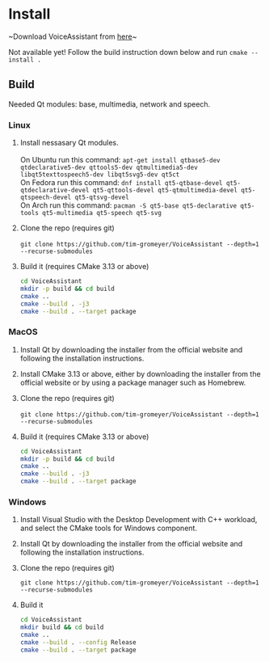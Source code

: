 # Install

~Download VoiceAssistant from [here](https://github.com/tim-gromeyer/VoiceAssistant/releases/latest)~

Not available yet! Follow the build instruction down below and run `cmake --install .`

## Build

Needed Qt modules: base, multimedia, network and speech.

### Linux

1. Install nessasary Qt modules.<br><br>
On Ubuntu run this command: `apt-get install qtbase5-dev qtdeclarative5-dev qttools5-dev qtmultimedia5-dev libqt5texttospeech5-dev libqt5svg5-dev qt5ct`  
On Fedora run this command: `dnf install qt5-qtbase-devel qt5-qtdeclarative-devel qt5-qttools-devel qt5-qtmultimedia-devel qt5-qtspeech-devel qt5-qtsvg-devel`  
On Arch run this command: `pacman -S qt5-base qt5-declarative qt5-tools qt5-multimedia qt5-speech qt5-svg`

2. Clone the repo (requires git)<br><br>
    `git clone https://github.com/tim-gromeyer/VoiceAssistant --depth=1 --recurse-submodules`

3. Build it (requires CMake 3.13 or above)<br>

    ```bash
    cd VoiceAssistant
    mkdir -p build && cd build
    cmake ..
    cmake --build . -j3
    cmake --build . --target package
    ```

### MacOS

1. Install Qt by downloading the installer from the official website and following the installation instructions.

2. Install CMake 3.13 or above, either by downloading the installer from the official website or by using a package manager such as Homebrew.

3. Clone the repo (requires git)<br><br>
    `git clone https://github.com/tim-gromeyer/VoiceAssistant --depth=1 --recurse-submodules`

3. Build it (requires CMake 3.13 or above)<br>

    ```bash
    cd VoiceAssistant
    mkdir -p build && cd build
    cmake ..
    cmake --build . -j3
    cmake --build . --target package
    ```

### Windows

1. Install Visual Studio with the Desktop Development with C++ workload, and select the CMake tools for Windows component.

2. Install Qt by downloading the installer from the official website and following the installation instructions.

3. Clone the repo (requires git)  

    `git clone https://github.com/tim-gromeyer/VoiceAssistant --depth=1 --recurse-submodules`

4. Build it

    ```bash
    cd VoiceAssistant
    mkdir build && cd build
    cmake ..
    cmake --build . --config Release
    cmake --build . --target package
    ```
